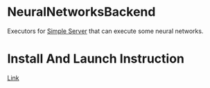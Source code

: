 # NeuralNetworksBackend
Executors for [Simple Server](https://github.com/LazyPanda07/SimpleServer) that can execute some neural networks.

# Install And Launch Instruction
[Link](https://lazypanda07.github.io/NeuralNetworksBackend/)
